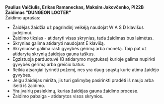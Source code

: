 **Paulius Vaičiulis, Erikas Ramaneckas, Maksim Jakovčenko, PI22B<br/>
Žaidimas "DUNGEON LOOTER"<br/>**
Žaidimo aprašas:
- Žaidėjas žaidžia už pagrindinį veikėją naudojat W A S D klavišus judėjimui.
- Žaidimo tikslas - atidaryti visas skrynias, tada žaidimas bus laimėtas.
- Skrynias galima atidaryti naudojant E klavišą.
- Skryniuose galima rasti gyvybės gėrimą arba monetą. Taip pat už atidarytą skrynią žaidėjas gauna taškus.
- Egzistuoja parduotuvė (B atidarymo mygtukas) kurioje galima nupirkti gyvybės gėrimą arba greičio batus.
- Reikia atsargiai tyrinėti požemį, nes yra daug spąstų kurie atima žaidėjo gyvybes.
- Jeigu žaidėjas miršta, jis turi galimybę pasirinkti pradėti iš naujo arba išeiti iš žaidimo.
- Yra įvairių pasiekimų, kurias žaidėjas gauna žaidimo procese.
- Žaidimo pabaiga - atidarytos visos skrynios.

